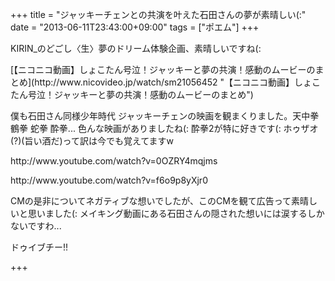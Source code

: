 +++
title =  "ジャッキーチェンとの共演を叶えた石田さんの夢が素晴しい(:"
date =  "2013-06-11T23:43:00+09:00"
tags = ["ポエム"]
+++
<p>KIRIN_のどごし〈生〉夢のドリーム体験企画、素晴しいですね(:</p>

<p><script type="text/javascript" src="http://ext.nicovideo.jp/thumb_watch/sm21056452?w=490&h=307"></script><noscript>[【ニコニコ動画】しょこたん号泣！ジャッキーと夢の共演！感動のムービーのまとめ](http://www.nicovideo.jp/watch/sm21056452 "【ニコニコ動画】しょこたん号泣！ジャッキーと夢の共演！感動のムービーのまとめ")</noscript></p>

<p>僕も石田さん同様少年時代 ジャッキーチェンの映画を観まくりました。天中拳 鶴拳 蛇拳 酔拳... 色んな映画がありましたね(:
酔拳2が特に好きです(: ホゥザオ(?)(旨い酒だ)って訳は今でも覚えてますw</p>

<p>http://www.youtube.com/watch?v=0OZRY4mqjms</p>

<p>http://www.youtube.com/watch?v=f6o9p8yXjr0</p>

<p>CMの是非についてネガティブな想いでしたが、このCMを観て広告って素晴しいと思いました(:
メイキング動画にある石田さんの隠された想いには涙するしかないですわ...</p>

<p>ドゥイブチー!!</p>

+++
